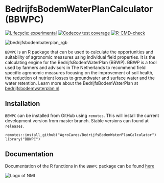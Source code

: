 # BedrijfsBodemWaterPlanCalculator (BBWPC)

<!-- badges: start -->
[![Lifecycle: experimental](https://img.shields.io/badge/lifecycle-experimental-orange.svg)](https://lifecycle.r-lib.org/articles/stages.html#experimental)
[![Codecov test coverage](https://codecov.io/gh/AgroCares/Soil-Water-Plan-Calculator/branch/main/graph/badge.svg)](https://app.codecov.io/gh/AgroCares/Soil-Water-Plan-Calculator?branch=main)
[![R-CMD-check](https://github.com/AgroCares/Soil-Water-Plan-Calculator/workflows/R-CMD-check/badge.svg)](https://github.com/AgroCares/Soil-Water-Plan-Calculator/actions)
<!-- badges: end -->

![bedrijfsbodembaterplan_rgb](https://user-images.githubusercontent.com/37927107/139035649-5244795c-6687-42a5-a15d-169a54050903.png)

`BBWPC` is an R package that can be used to calculate the opportunities and suitability of agronomic measures using individual field properties. It is the calculating engine for the BedrijfsBodemWaterPlan (BBWP). BBWP is a tool used by farmers and advisors in The Netherlands to recommend field specific agronomic measures focusing on the improvement of soil health, the reduction of nutrient losses to groundwater and surface water and the water retention. Learn more about the BedrijfsBodemWaterPlan at [bedrijfsbodemwaterplan.nl](https://bedrijfsbodemwaterplan.nl).

## Installation

`BBWPC` can be installed from GitHub using `remotes`. This will install the current development version from master branch. Stable versions can found at `releases`.
```
remotes::install_github("AgroCares/BedrijfsBodemWaterPlanCalculator")
library("BBWPC")
```
## Documentation
Documentation of the R functions in the `BBWPC` package can be found [here](https://agrocares.github.io/BedrijfsBodemWaterPlanCalculator/)

![Logo of NMI](https://media.licdn.com/dms/image/C560BAQEYGcm4HjNnxA/company-logo_200_200/0?e=2159024400&v=beta&t=u40rJ7bixPWB2SAqaj3KCKzJRoKcqf0wUXCdmsTDQvw)
